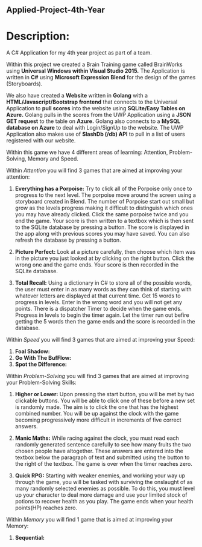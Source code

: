 ## Applied-Project-4th-Year

# Description:
A C# Application for my 4th year project as part of a team.

Within this project we created a Brain Training game called BrainWorks using __Universal Windows within Visual Studio 2015.__ The Application is written in __C#__ using __Microsoft Expression Blend__ for the design of the games (Storyboards).

We also have created a __Website__ written in __Golang__ with a __HTML/Javascript/Bootstrap frontend__ that connects to the Universal Application to __pull scores__ into the website using __SQLite/Easy Tables on Azure.__ Golang pulls in the scores from the UWP Application using a __JSON GET request__ to the table on __Azure.__ Golang also connects to a __MySQL database on Azure__ to deal with Login/SignUp to the website. The UWP Application also makes use of __SlashDb (/db) API__ to pull in a list of users registered with our website.

Within this game we have 4 different areas of learning: Attention, Problem-Solving, Memory and Speed.

Within _Attention_ you will find 3 games that are aimed at improving your attention:

1. __Everything has a Porpoise:__ Try to click all of the Porpoise only once to progress to the next level. The porpoise move around the screen using a storyboard created in Blend. The number of Porpoise start out small but grow as the levels progress making it difficult to distinguish which ones you may have already clicked. Click the same porpoise twice and you end the game. Your score is then written to a textbox which is then sent to the SQLite database by pressing a button. The score is displayed in the app along with previous scores you may have saved. You can also refresh the database by pressing a button.

2. __Picture Perfect:__ Look at a picture carefully, then choose which item was in the picture you just looked at by clicking on the right button. Click the wrong one and the game ends. Your score is then recorded in the SQLite database.

3. __Total Recall:__ Using a dictionary in C# to store all of the possible words, the user must enter in as many words as they can think of starting with whatever letters are displayed at that current time. Get 15 words to progress in levels. Enter in the wrong word and you will not get any points. There is a dispatcher Timer to decide when the game ends. Progress in levels to begin the timer again. Let the timer run out befire getting the 5 words then the game ends and the score is recorded in the database.


Within _Speed_ you will find 3 games that are aimed at improving your Speed:

1. __Foal Shadow:__
2. __Go With The BufFlow:__
3. __Spot the Difference:__

Within _Problem-Solving_ you will find 3 games that are aimed at improving your Problem-Solving Skills:

1. __Higher or Lower:__ Upon pressing the start button, you will be met by two clickable buttons. You will be able to click one of these before a new set is randomly made. The aim is to click the one that has the highest combined number. You will be up against the clock with the game becoming progressively more difficult in increments of five correct answers.

2. __Manic Maths:__ While racing against the clock, you must read each randomly generated sentence carefully to see how many fruits the two chosen people have altogether. These answers are entered into the textbox below the paragraph of text and submitted using the button to the right of the textbox. The game is over when the timer reaches zero.

3. __Quick RPG:__ Starting with weaker enemies, and working your way up through the game, you will be tasked with surviving the onslaught of as many randomly selected enemies as possible. To do this, you must level up your character to deal more damage and use your limited stock of potions to recover health as you play. The game ends when your health points(HP) reaches zero.

Within _Memory_ you will find 1 game that is aimed at improving your Memory:

1. __Sequential:__
